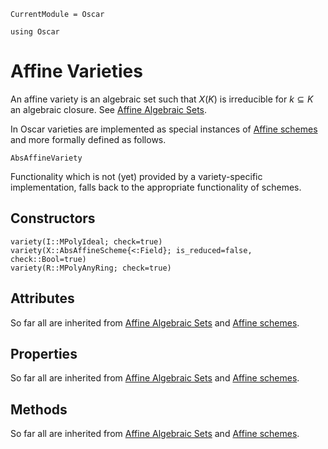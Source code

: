 ```@meta
CurrentModule = Oscar
```

```@setup oscar
using Oscar
```

# Affine Varieties
An affine variety is an algebraic set such that $X(K)$ is irreducible for $k \subseteq K$ an algebraic closure.
See [Affine Algebraic Sets](@ref).

In Oscar varieties are implemented as special instances of [Affine schemes](@ref) and more formally defined as follows.
```@docs
AbsAffineVariety
```
Functionality which is not (yet) provided by a variety-specific implementation, falls back to the appropriate functionality of schemes.

## Constructors
```@docs
variety(I::MPolyIdeal; check=true)
variety(X::AbsAffineScheme{<:Field}; is_reduced=false, check::Bool=true)
variety(R::MPolyAnyRing; check=true)
```

## Attributes
So far all are inherited from [Affine Algebraic Sets](@ref) and [Affine schemes](@ref).

## Properties
So far all are inherited from [Affine Algebraic Sets](@ref) and [Affine schemes](@ref).

## Methods
So far all are inherited from [Affine Algebraic Sets](@ref) and [Affine schemes](@ref).

